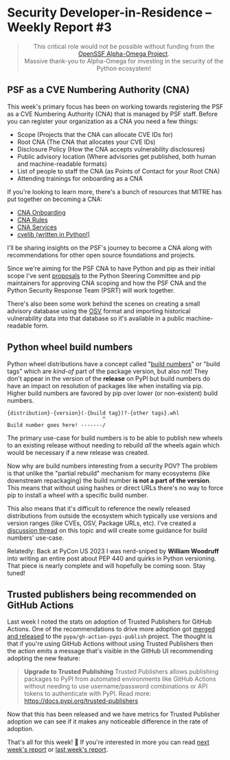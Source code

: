# Security Developer-in-Residence – Weekly Report #3

<blockquote>
  <center>This critical role would not be possible without funding from the <a href="https://alpha-omega.dev">OpenSSF Alpha-Omega Project</a>.<br>
  Massive thank-you to Alpha-Omega for investing in the security of the Python ecosystem!</center>
</blockquote>

## PSF as a CVE Numbering Authority (CNA)

This week's primary focus has been on working towards registering the PSF as a CVE Numbering Authority (CNA)
that is managed by PSF staff. Before you can register your organization as a CNA you need a few things:

- Scope (Projects that the CNA can allocate CVE IDs for)
- Root CNA (The CNA that allocates your CVE IDs)
- Disclosure Policy (How the CNA accepts vulnerability disclosures)
- Public advisory location (Where advisories get published, both human and machine-readable formats)
- List of people to staff the CNA (as Points of Contact for your Root CNA)
- Attending trainings for onboarding as a CNA

If you're looking to learn more, there's a bunch of resources that MITRE has put together on becoming a CNA:

- [CNA Onboarding](https://www.cve.org/ResourcesSupport/Resources#cnaOnboarding)
- [CNA Rules](https://www.cve.org/ResourcesSupport/AllResources/CNARules)
- [CNA Services](https://www.cve.org/AllResources/CveServices)
- [cvelib (written in Python!)](https://github.com/RedHatProductSecurity/cvelib)

I'll be sharing insights on the PSF's journey to become a CNA along with recommendations for other open source
foundations and projects.

Since we're aiming for the PSF CNA to have Python and pip as their initial scope I've sent [proposals](https://github.com/pypa/pip/issues/12139)
to the Python Steering Committee and pip maintainers for approving CNA scoping and how the PSF CNA and the Python Security Response Team
(PSRT) will work together.

There's also been some work behind the scenes on creating a small advisory database using the [OSV](https://osv.dev) format
and importing historical vulnerability data into that database so it's available in a public machine-readable form.

## Python wheel build numbers

Python wheel distributions have a concept called "[build numbers](https://packaging.python.org/en/latest/specifications/binary-distribution-format/#file-format)" or "build tags"
which are *kind-of* part of the package version, but also not! They don't appear in the version of
the **release** on PyPI but build numbers do have an impact on resolution of packages
like when installing via pip. Higher build numbers are favored by pip over lower (or non-existent) build numbers.

```
{distribution}-{version}(-{build tag})?-{other tags}.whl
                               ^
Build number goes here! -------/
```

The primary use-case for build numbers is to be able to publish new wheels to an existing release without needing
to rebuild *all* the wheels again which would be necessary if a new release was created.

Now why are build numbers interesting from a security POV? The problem is that unlike the "partial rebuild"
mechanism for many ecosystems (like downstream repackaging) the build number **is not a part of the version**.
This means that without using hashes or direct URLs there's no way to force pip to install a wheel with a specific build number.

This also means that it's difficult to reference the newly released distributions from outside the ecosystem which
typically use versions and version ranges (like CVEs, OSV, Package URLs, etc). I've created a [discussion thread](https://discuss.python.org/t/guidance-on-wheel-build-numbers-for-external-reference-security-fixes/29621/2)
on this topic and will create some guidance for build numbers' use-case.

Relatedly: Back at PyCon US 2023 I was nerd-sniped by **William Woodruff** into writing an entire post about PEP 440 and quirks in Python versioning.
That piece is nearly complete and will hopefully be coming soon. Stay tuned!

## Trusted publishers being recommended on GitHub Actions

Last week I noted the stats on adoption of Trusted Publishers for GitHub Actions. One
of the recommendations to drive more adoption got [merged and released](https://github.com/pypa/gh-action-pypi-publish/pull/167)
to the `pypa/gh-action-pypi-publish` project. The thought is that if you're using GitHub Actions
without using Trusted Publishers then the action emits a message that's visible in the GitHub UI
recommending adopting the new feature:

> **Upgrade to Trusted Publishing**
> Trusted Publishers allows publishing packages to PyPI from automated
> environments like GitHub Actions without needing to use username/password
> combinations or API tokens to authenticate with PyPI.
> Read more: https://docs.pypi.org/trusted-publishers

Now that this has been released and we have metrics for Trusted Publisher adoption we can see if it makes
any noticeable difference in the rate of adoption.

That's all for this week! 👋 If you're interested in more you can read [next week's report](https://sethmlarson.dev/security-developer-in-residence-weekly-report-2) or [last week's report](https://sethmlarson.dev/security-developer-in-residence-weekly-report-4).

